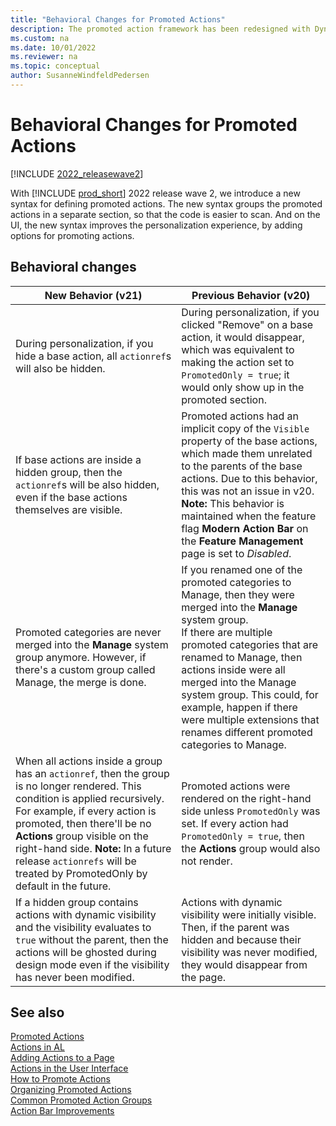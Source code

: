 ```yaml
---
title: "Behavioral Changes for Promoted Actions"
description: The promoted action framework has been redesigned with Dynamics 365 Business Central 2022 release wave 2. 
ms.custom: na
ms.date: 10/01/2022
ms.reviewer: na
ms.topic: conceptual
author: SusanneWindfeldPedersen
--- 
```


# Behavioral Changes for Promoted Actions

[!INCLUDE [2022_releasewave2](../includes/2022_releasewave2.md)]

With [!INCLUDE [prod_short](includes/prod_short.md)] 2022 release wave 2, we introduce a new syntax for defining promoted actions. The new syntax groups the promoted actions in a separate section, so that the code is easier to scan. And on the UI, the new syntax improves the personalization experience, by adding options for promoting actions. 

## Behavioral changes 

|New Behavior (v21)| Previous Behavior (v20)|
|------------------|------------------------|
|During personalization, if you hide a base action, all `actionref`s will also be hidden. | During personalization, if you clicked "Remove" on a base action, it would disappear, which was equivalent to making the action set to `PromotedOnly = true`; it would only show up in the promoted section. |
|If base actions are inside a hidden group, then the `actionref`s will be also hidden, even if the base actions themselves are visible. |Promoted actions had an implicit copy of the `Visible` property of the base actions, which made them unrelated to the parents of the base actions. Due to this behavior, this was not an issue in v20.<br>**Note:** This behavior is maintained when the feature flag **Modern Action Bar** on the **Feature Management** page is set to *Disabled*.  |
| Promoted categories are never merged into the **Manage** system group anymore. However, if there's a custom group called Manage, the merge is done.| If you renamed one of the promoted categories to Manage, then they were merged into the **Manage** system group.<br>If there are multiple promoted categories that are renamed to Manage, then actions inside were all merged into the Manage system group. This could, for example, happen if there were multiple extensions that renames different promoted categories to Manage.|
|When all actions inside a group has an `actionref`, then the group is no longer rendered. This condition is applied recursively. For example, if every action is promoted, then there'll be no **Actions** group visible on the right-hand side. **Note:** In a future release `actionrefs` will be treated by PromotedOnly by default in the future.|Promoted actions were rendered on the right-hand side unless `PromotedOnly` was set. If every action had `PromotedOnly = true`, then the **Actions** group would also not render.|
|If a hidden group contains actions with dynamic visibility and the visibility evaluates to `true` without the parent, then the actions will be ghosted during design mode even if the visibility has never been modified.| Actions with dynamic visibility were initially visible. Then, if the parent was hidden and because their visibility was never modified, they would disappear from the page.|


## See also

[Promoted Actions](devenv-promoted-actions.md)  
[Actions in AL](devenv-actions-overview.md)  
[Adding Actions to a Page](devenv-adding-actions-to-a-page.md)  
[Actions in the User Interface](devenv-actions-user-interface.md)  
[How to Promote Actions](devenv-promoted-actions.md)  
[Organizing Promoted Actions](devenv-organizing-promoted-actions.md)  
[Common Promoted Action Groups](devenv-common-promoted-action-groups.md)  
[Action Bar Improvements](devenv-action-bar-improvements.md)  
